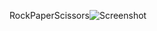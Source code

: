 RockPaperScissors![Screenshot](https://user-images.githubusercontent.com/102691924/216848196-f724e700-93c6-4bbe-b368-495dd4f8e6ab.png)


